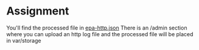 # Assignment
You'll find the processed file in [epa-http.json](doc/3.1%20Candidate%20Assignment%20-%20Public%20Folder/epa-http.json)
There is an /admin section where you can upload an http log file and the processed file will be placed in var/storage
